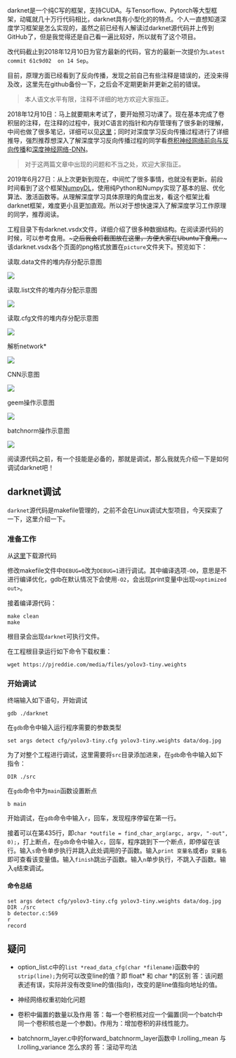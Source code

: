 darknet是一个纯C写的框架，支持CUDA。与Tensorflow、Pytorch等大型框架，动辄就几十万行代码相比，darknet具有小型化的的特点。个人一直想知道深度学习框架是怎么实现的，虽然之前已经有人解读过darknet源代码并上传到GitHub了，但是我觉得还是自己看一遍比较好，所以就有了这个项目。

改代码截止到2018年12月10日为官方最新的代码，官方的最新一次提价为`Latest commit 61c9d02  on 14 Sep`。

目前，原理方面已经看到了反向传播，发现之前自己有些注释是错误的，还没来得及改，这里先在github备份一下，之后会不定期更新并更新之前的错误。

> 本人语文水平有限，注释不详细的地方欢迎大家指正。

2018年12月10日：马上就要期末考试了，要开始预习功课了。现在基本完成了卷积层的注释，在注释的过程中，我对C语言的指针和内存管理有了很多新的理解，中间也做了很多笔记，详细可以见[这里](https://www.zdaiot.com/categories/C/)；同时对深度学习反向传播过程进行了详细推导，强烈推荐想深入了解深度学习反向传播过程的同学看[卷积神经网络前向与反向传播](http://www.zdaiot.com/MachineLearning/%E5%8D%B7%E7%A7%AF%E7%A5%9E%E7%BB%8F%E7%BD%91%E7%BB%9C/%E5%8D%B7%E7%A7%AF%E7%A5%9E%E7%BB%8F%E7%BD%91%E7%BB%9C%E5%89%8D%E5%90%91%E4%B8%8E%E5%8F%8D%E5%90%91%E4%BC%A0%E6%92%AD/)和[深度神经网络-DNN](http://www.zdaiot.com/MachineLearning/神经网络/深度神经网络(DNN)/)。

> 对于这两篇文章中出现的问题和不当之处，欢迎大家指正。

2019年6月27日：从上次更新到现在，中间忙了很多事情，也就没有更新。前段时间看到了这个框架[NumpyDL](https://github.com/oujago/NumpyDL)，使用纯Python和Numpy实现了基本的层、优化算法、激活函数等。从理解深度学习具体原理的角度出发，看这个框架比看darknet框架，难度更小且更加直观。所以对于想快速深入了解深度学习工作原理的同学，推荐阅读。

工程目录下有darknet.vsdx文件，详细介绍了很多种数据结构。在阅读源代码的时候，可以参考食用。~~~之后我会将截图放在这里，方便大家在Ubuntu下食用。~~~该darknet.vsdx各个页面的png格式放置在`picture`文件夹下。预览如下：

读取.data文件的堆内存分配示意图

![](picture/data.png)

读取.list文件的堆内存分配示意图

![](picture/list.png)

读取.cfg文件的堆内存分配示意图

![](picture/cfg.png)

解析network*

![](picture/network.png)

CNN示意图

![](picture/cnn.png)

geem操作示意图

![](picture/geem.png)

batchnorm操作示意图

![](picture/batchnorm.png)

阅读源代码之前，有一个技能是必备的，那就是调试，那么我就先介绍一下是如何调试darknet吧！

## darknet调试
`darknet`源代码是makefile管理的，之前不会在Linux调试大型项目，今天探索了一下，这里介绍一下。

### 准备工作
从[这里](https://github.com/pjreddie/darknet)下载源代码

修改makefile文件中`DEBUG=0`改为`DEBUG=1`进行调试。其中编译选项`-O0`，意思是不进行编译优化，gdb在默认情况下会使用`-O2`，会出现print变量中出现`<optimized out>`。

接着编译源代码：
```
make clean
make
```

根目录会出现`darknet`可执行文件。

在工程根目录运行如下命令下载权重：
```
wget https://pjreddie.com/media/files/yolov3-tiny.weights
```

### 开始调试
终端输入如下语句，开始调试
```
gdb ./darknet
```

在`gdb`命令中输入运行程序需要的参数类型
```
set args detect cfg/yolov3-tiny.cfg yolov3-tiny.weights data/dog.jpg
```

为了对整个工程进行调试，这里需要将`src`目录添加进来，在`gdb`命令中输入如下指令：
```
DIR ./src
```

在`gdb`命令中为`main`函数设置断点
```
b main
```

开始调试，在`gdb`命令中输入`r`，回车，发现程序停留在第一行。

接着可以在第435行，即`char *outfile = find_char_arg(argc, argv, "-out", 0);`，打上断点，在`gdb`命令中输入`c`，回车，程序跳到下一个断点，即停留在该行。输入`s`命令单步执行并跳入此处调用的子函数。输入`print 变量名`或者`p 变量名`即可查看该变量值。输入`finish`跳出子函数。输入`n`单步执行，不跳入子函数。输入`q`结束调试。


#### 命令总结
```
set args detect cfg/yolov3-tiny.cfg yolov3-tiny.weights data/dog.jpg
DIR ./src
b detector.c:569
r
record
```

## 疑问
- option_list.c中的`list *read_data_cfg(char *filename)`函数中的`strip(line);`为何可以改变line的值？即 float* 和 char *的区别
答：该问题表述有误，实际并没有改变line的值(指向)，改变的是line值指向地址的值。

- 神经网络权重初始化问题

- 卷积中偏置的数量以及作用
答：每一个卷积核对应一个偏置(同一个batch中同一个卷积核也是一个参数)。作用为：增加卷积的非线性能力。

- batchnorm_layer.c中的forward_batchnorm_layer函数中 l.rolling_mean 与 l.rolling_variance 怎么求的
答：滚动平均法
